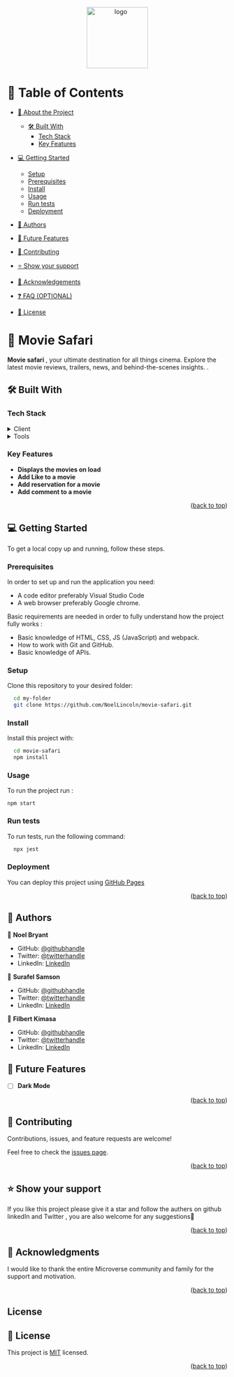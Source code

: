 

<a name="readme-top"></a>

<div align="center">

  <img src="https://github.com/NoelLincoln/movie-safari/assets/43038485/201387d0-cb3a-4331-99d3-f5e477807727" alt="logo" width="140"/>

</div>

<!-- TABLE OF CONTENTS -->

# 📗 Table of Contents

- [📖 About the Project](#about-project)

  - [🛠 Built With](#built-with)
    - [Tech Stack](#tech-stack)
    - [Key Features](#key-features)

- [💻 Getting Started](#getting-started)
  - [Setup](#setup)
  - [Prerequisites](#prerequisites)
  - [Install](#install)
  - [Usage](#usage)
  - [Run tests](#run-tests)
  - [Deployment](#deployment)
- [👥 Authors](#authors)
- [🔭 Future Features](#future-features)
- [🤝 Contributing](#contributing)
- [⭐️ Show your support](#support)
- [🙏 Acknowledgements](#acknowledgements)
- [❓ FAQ (OPTIONAL)](#faq)
- [📝 License](#license)

<!-- PROJECT DESCRIPTION -->

# 📖 Movie Safari <a name="about-project"></a>

**Movie safari** , your ultimate destination for all things cinema. Explore the latest movie reviews, trailers, news, and behind-the-scenes insights.
.

## 🛠 Built With <a name="built-with"></a>

### Tech Stack <a name="tech-stack"></a>

<details>
  <summary>Client</summary>
  <ul>
    <li>HTML</li>
    <li>CSS</li>
    <li>Javascript</li>
  </ul>
</details>

<details>
  <summary>Tools</summary>
  <ul>
    <li>Visual studio code</li>
    <li>Postman</li>
    
  </ul>
</details>

<!-- Features -->

### Key Features <a name="key-features"></a>

- **Displays the movies on load**
- **Add Like to a movie**
- **Add reservation for a movie**
- **Add comment to a movie**

<p align="right">(<a href="#readme-top">back to top</a>)</p>

<!-- LIVE DEMO -->

<!-- GETTING STARTED -->

## 💻 Getting Started <a name="getting-started"></a>

To get a local copy up and running, follow these steps.

### Prerequisites

In order to set up and run the application you need:

- A code editor preferably Visual Studio Code
- A web browser preferably Google chrome.

Basic requirements are needed in order to fully understand how the project fully works :

- Basic knowledge of HTML, CSS, JS (JavaScript) and webpack.
- How to work with Git and GitHub.
- Basic knowledge of APIs.

### Setup

Clone this repository to your desired folder:

```sh
  cd my-folder
  git clone https://github.com/NoelLincoln/movie-safari.git
```

### Install

Install this project with:

```sh
  cd movie-safari
  npm install
```

### Usage

To run the project run :

    npm start

### Run tests

To run tests, run the following command:


```sh
  npx jest
```


### Deployment

You can deploy this project using [GitHub Pages](https://pages.github.com/)

<p align="right">(<a href="#readme-top">back to top</a>)</p>

<!-- AUTHORS -->

## 👥 Authors <a name="authors"></a>

👤 **Noel Bryant**

- GitHub: [@githubhandle](https://github.com/NoelLincoln)
- Twitter: [@twitterhandle](https://twitter.com/NoelLincoln)
- LinkedIn: [LinkedIn](https://www.linkedin.com/in/noel-bryant/)

👤 **Surafel Samson**

- GitHub: [@githubhandle](https://github.com/Surafels)
- Twitter: [@twitterhandle](https://twitter.com/surafelsamson2)
- LinkedIn: [LinkedIn](https://www.linkedin.com/in/surafel-samson-4b2635267/)

👤 **Filbert Kimasa**

- GitHub: [@githubhandle](https://github.com/FilbertKimasa)
- Twitter: [@twitterhandle](https://twitter.com/filbertdan67)
- LinkedIn: [LinkedIn](https://www.linkedin.com/in/filbert-daniel-32b118143)

## 🔭 Future Features <a name="future-features"></a>

- [ ] **Dark Mode**

<p align="right">(<a href="#readme-top">back to top</a>)</p>

<!-- LIVE DEMO -->

<!-- CONTRIBUTING -->

## 🤝 Contributing <a name="contributing"></a>

Contributions, issues, and feature requests are welcome!

Feel free to check the [issues page](https://github.com/NoelLincoln/movie-safari/issues).

<p align="right">(<a href="#readme-top">back to top</a>)</p>

<!-- SUPPORT -->

## ⭐️ Show your support <a name="support"></a>

If you like this project please give it a star and follow the authers on github linkedIn and Twitter
, you are also welcome for any suggestions🙏

<p align="right">(<a href="#readme-top">back to top</a>)</p>

<!-- ACKNOWLEDGEMENTS -->

## 🙏 Acknowledgments <a name="acknowledgements"></a>

I would like to thank the entire Microverse community and family for the support and motivation.

<p align="right">(<a href="#readme-top">back to top</a>)</p>

## License

<!-- LICENSE -->

## 📝 License <a name="license"></a>

This project is [MIT](./LICENSE) licensed.

<p align="right">(<a href="#readme-top">back to top</a>)</p>
